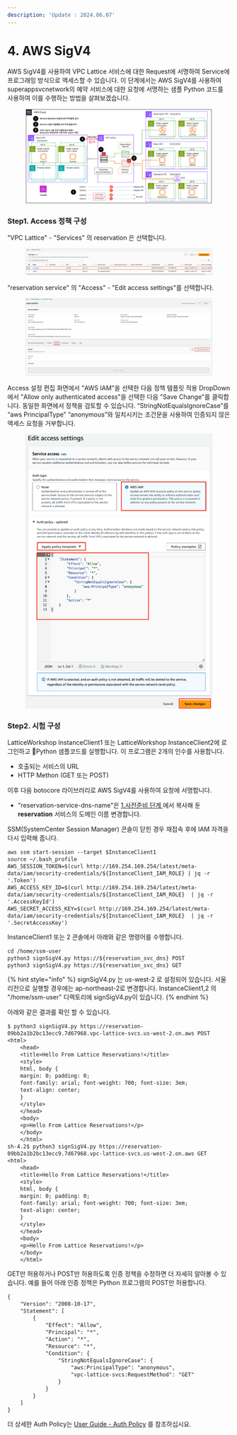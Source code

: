 ```yaml
---
description: 'Update : 2024.06.07'
---
```


# 4. AWS SigV4

AWS SigV4를 사용하여 VPC Lattice 서비스에 대한 Request에 서명하여 Service에 프로그래밍 방식으로 액세스할 수 있습니다. 이 단계에서는 AWS SigV4를 사용하여 superappsvcnetwork의 예약 서비스에 대한 요청에 서명하는 샘플 Python 코드를 사용하여 이를 수행하는 방법을 살펴보겠습니다.

<figure><img src="../.gitbook/assets/image (40).png" alt=""><figcaption></figcaption></figure>

### Step1. Access 정책 구성

"VPC Lattice" - "Services" 의 reservation 은 선택합니다.&#x20;

<figure><img src="../.gitbook/assets/image (9).png" alt=""><figcaption></figcaption></figure>

"reservation service" 의 "Access" - "Edit access settings"를 선택합니다.

<figure><img src="../.gitbook/assets/image (34).png" alt=""><figcaption></figcaption></figure>

Access 설정 편집 화면에서 "AWS IAM"을 선택한 다음 정책 템플릿 적용 DropDown에서 "Allow only authenticated access"을 선택한 다음 "Save Change"를 클릭합니다. 동일한 화면에서 정책을 검토할 수 있습니다. “StringNotEqualsIgnoreCase”를 “aws PrincipalType” “anonymous”와 일치시키는 조건문을 사용하여 인증되지 않은 액세스 요청을 거부합니다.

<figure><img src="../.gitbook/assets/image (35).png" alt=""><figcaption></figcaption></figure>

### Step2. 시험 구성



LatticeWorkshop InstanceClient1 또는 LatticeWorkshop InstanceClient2에 로그인하고 Python 샘플코드를 실행합니다. 이 프로그램은 2개의 인수를 사용합니다.

* 호출되는 서비스의 URL
* HTTP Methon (GET 또는 POST)&#x20;

이후 다음 botocore 라이브러리로 AWS SigV4를 사용하여 요청에 서명합니다.&#x20;

* "reservation-service-dns-name"은 [1.사전준비 단계 ](1..md#id-1)에서 복사해 둔 **reservation** 서비스의 도메인 이름 변경합니다.

SSM(SystemCenter Session Manager) 콘솔이 닫힌 경우 재접속 후에 IAM 자격을 다시 입력해 줍니다.

```
aws ssm start-session --target $InstanceClient1
source ~/.bash_profile
AWS_SESSION_TOKEN=$(curl http://169.254.169.254/latest/meta-data/iam/security-credentials/${InstanceClient_IAM_ROLE} | jq -r '.Token')
AWS_ACCESS_KEY_ID=$(curl http://169.254.169.254/latest/meta-data/iam/security-credentials/${InstanceClient_IAM_ROLE}  | jq -r '.AccessKeyId')
AWS_SECRET_ACCESS_KEY=$(curl http://169.254.169.254/latest/meta-data/iam/security-credentials/${InstanceClient_IAM_ROLE}  | jq -r '.SecretAccessKey')
```

InstanceClient1 또는 2 콘솔에서 아래와 같은 명령어를 수행합니다.

```
cd /home/ssm-user
python3 signSigV4.py https://${reservation_svc_dns} POST
python3 signSigV4.py https://${reservation_svc_dns} GET

```

{% hint style="info" %}
signSigV4.py 는 us-west-2 로 설정되어 있습니다. 서울리전으로 실행할 경우에는 ap-northeast-2로 변경합니다. InstanceClient1,2 의 "/home/ssm-user" 디렉토리에 signSigV4.py이 있습니다.
{% endhint %}

아래와 같은 결과를 확인 할 수 있습니다.

```
$ python3 signSigV4.py https://reservation-09bb2a1b2bc13ecc9.7d67968.vpc-lattice-svcs.us-west-2.on.aws POST
<html>
    <head>
    <title>Hello From Lattice Reservations!</title>
    <style>
    html, body {
    margin: 0; padding: 0;
    font-family: arial; font-weight: 700; font-size: 3em;
    text-align: center;
    }
    </style>
    </head>
    <body>
    <p>Hello From Lattice Reservations!</p>
    </body>
    </html>
sh-4.2$ python3 signSigV4.py https://reservation-09bb2a1b2bc13ecc9.7d67968.vpc-lattice-svcs.us-west-2.on.aws GET
<html>
    <head>
    <title>Hello From Lattice Reservations!</title>
    <style>
    html, body {
    margin: 0; padding: 0;
    font-family: arial; font-weight: 700; font-size: 3em;
    text-align: center;
    }
    </style>
    </head>
    <body>
    <p>Hello From Lattice Reservations!</p>
    </body>
    </html>
```

GET만 허용하거나 POST만 허용하도록 인증 정책을 수정하면 더 자세히 알아볼 수 있습니다. 예를 들어 아래 인증 정책은 Python 프로그램의 POST만 허용합니다.

```
{
    "Version": "2008-10-17",
    "Statement": [
        {
            "Effect": "Allow",
            "Principal": "*",
            "Action": "*",
            "Resource": "*",
            "Condition": {
                "StringNotEqualsIgnoreCase": {
                    "aws:PrincipalType": "anonymous",
                    "vpc-lattice-svcs:RequestMethod": "GET"
                }
            }
        }
    ]
}

```

더 상세한 Auth Policy는 [User Guide - Auth Policy](https://docs.aws.amazon.com/vpc-lattice/latest/ug/auth-policies.html) 를 참조하십시요.
